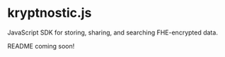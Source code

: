# kryptnostic.js

JavaScript SDK for storing, sharing, and searching FHE-encrypted data.

README coming soon!
